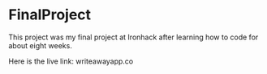 # FinalProject

This project was my final project at Ironhack after learning how to code for about eight weeks.

Here is the live link: writeawayapp.co